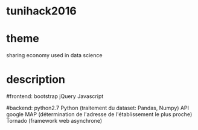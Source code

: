 # tunihack2016
# theme 
sharing economy used in data science

# description

#frontend: 
bootstrap
jQuery
Javascript

#backend:
python2.7 
Python (traitement du dataset: Pandas, Numpy)
API google MAP (détermination de l'adresse de l'établissement le plus proche)
Tornado (framework web asynchrone)
